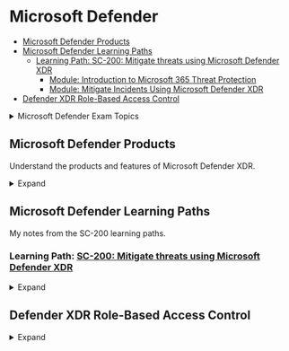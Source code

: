 # Microsoft Defender


- [Microsoft Defender Products](#microsoft-defender-products)
- [Microsoft Defender Learning Paths](#microsoft-defender-learning-paths)
  - [Learning Path: SC-200: Mitigate threats using Microsoft Defender XDR](#learning-path-sc-200-mitigate-threats-using-microsoft-defender-xdr)
    - [Module: Introduction to Microsoft 365 Threat Protection](#module-introduction-to-microsoft-365-threat-protection)
    - [Module: Mitigate Incidents Using Microsoft Defender XDR](#module-mitigate-incidents-using-microsoft-defender-xdr)
- [Defender XDR Role-Based Access Control](#defender-xdr-role-based-access-control)

<details><summary>Microsoft Defender Exam Topics</summary>
<br>

- [My SC-200 Exam page](/topics/certifications/sc-200_tracker.md)

<img src='img/20231259-035927.png' width=700px>

</details>

## Microsoft Defender Products

Understand the products and features of Microsoft Defender XDR. 

<details><summary>Expand</summary>
<br>

**What's the difference between Microsoft Defender and Microsoft Defender XDR?**  
XDR (Extended Detection and Response) is a cybersecurity industry term for solutions that extend beyond traditional endpoint security. XDR solutions collect and correlate data across multiple security layers - email, endpoint, cloud, and network.

Per the [Microsoft Defender XDR FAQ](https://www.microsoft.com/en-us/security/business/siem-and-xdr/microsoft-defender-xdr#x775d8d7905b145e88deb34493a003a0d), Microsoft Defender XDR (formerly known as Microsoft Defender) is the unified portal experience encompassing all the Defender products. Microsoft XDR provides provides protection across endpoints, hybrid identities, email collaboration and tools, cloud services (Azure, Amazon, and Google), and IoT devices.

[Microsoft Sentinel](https://learn.microsoft.com/en-us/azure/sentinel/overview) complements capabilities of Microsoft XDR with security information and event management (SIEM) and security orchestration, automation, and response (SOAR) capabilities to ingest logs from your entire digital estate.

Microsoft Defender XDR includes the following features:

- Cross-product single pane of glass in the Microsoft Defender portal
- Incident and alerts
- Automatic response to threats
- [Threat Hunting](https://learn.microsoft.com/en-us/microsoft-365/security/defender/advanced-hunting-overview?view=o365-worldwide)
- [Threat Analytics](https://learn.microsoft.com/en-us/microsoft-365/security/defender/threat-analytics?view=o365-worldwide)
- Self-healing for compromised devices, user identities, and mailboxes
- [Multi-tenant Management](https://learn.microsoft.com/en-us/microsoft-365/security/defender/mto-overview?view=o365-worldwide)

Microsoft Defender XDR includes the following products:

<details><summary>Defender for Office 365</summary>
<br>

- [Defender for Office 365 Plan 1](https://learn.microsoft.com/en-us/microsoft-365/security/office-365-security/mdo-security-comparison?view=o365-worldwide#defender-for-office-365-plan-1-vs-plan-2-cheat-sheet)
  - License
    - Defender for Office 365 Plan 1 ($2 user/mo)
    - Microsoft 365 Business Premium ($22 user/mo)
    - Office 365 E5 ($38 user/mo)
    - Microsoft 365 E5 ($57 user/mo)
  - Features
    - [Advanced Anti-Phishing](https://learn.microsoft.com/en-us/microsoft-365/security/office-365-security/anti-phishing-policies-about?view=o365-worldwide)
    - [Real-Time Reports](https://learn.microsoft.com/en-us/microsoft-365/security/office-365-security/reports-defender-for-office-365?view=o365-worldwide)
    - [Safe Attachments](https://learn.microsoft.com/en-us/microsoft-365/security/office-365-security/safe-attachments-about?view=o365-worldwide)
    - [Safe Links](https://learn.microsoft.com/en-us/microsoft-365/security/office-365-security/safe-links-about?view=o365-worldwide)
- [Defender for Office 365 Plan 2](https://learn.microsoft.com/en-us/microsoft-365/security/office-365-security/mdo-security-comparison?view=o365-worldwide#defender-for-office-365-plan-1-vs-plan-2-cheat-sheet)
  - License
    - Defender for Office 365 Plan 2 ($5 user/mo)
    - Office 365 E5 ($38 user/mo)
    - Microsoft 365 E5 ($57 user/mo)
  - Features
    - [Attack Simulation Training](https://learn.microsoft.com/en-us/microsoft-365/security/office-365-security/attack-simulation-training-get-started?view=o365-worldwide)
    - [Automated Investigation & Response (AIR)](https://learn.microsoft.com/en-us/microsoft-365/security/office-365-security/air-about-office?view=o365-worldwide)
    - [Campaign Views](https://learn.microsoft.com/en-us/microsoft-365/security/office-365-security/campaigns?view=o365-worldwide)
    - [Compromised User Detection](https://learn.microsoft.com/en-us/microsoft-365/security/office-365-security/address-compromised-users-quickly?view=o365-worldwide)
    - [Threat Explorer](https://learn.microsoft.com/en-us/microsoft-365/security/office-365-security/threat-explorer-about?view=o365-worldwide)
    - [Threat Trackers](https://learn.microsoft.com/en-us/microsoft-365/security/office-365-security/threat-trackers?view=o365-worldwide)

</details>

<details><summary>Defender for Cloud Apps</summary>
<br>

- [Defender for Cloud Apps](https://learn.microsoft.com/en-us/defender-cloud-apps/what-is-defender-for-cloud-apps)
  - License
    - Defender for Cloud Apps ($3.50 user/mo)
    - Enterprise Mobility + Security E5 ($16.40 user/mo)
    - Microsoft 365 E5 ($57 user/mo)
  - Features
    - Cloud access security broker (CASB) functionality - helps to discover Shadow IT, provides visibility into cloud app Usage
    - SaaS Security Posture Management (SSPM) - provides recommendations for strengthening security posture of each connected app
    - Advanced Threat Protection - enables correlation of signal and visibility across full kill chain of advanced attacks
    - App-to-app protection - enables security management of OAuth-enabled apps
    - Information Protection - DLP features and responses to sensitivity labels on detected count, can apply sensitivity labels, block downloads to unmanaged devices, and remove external collaborators on confidential files

</details>

<details><summary>Defender for Cloud</summary>
<br>

Microsoft Defender for Cloud is a cloud-native application protection platform (CNAPP) that is made up of security measures and practices that are designed to protect cloud-based applications from cyber threats and vulnerabilities. Defender for Cloud combines the following capabilities:

- A development security operations (DevSecOps) solution that unifies security management at the code level across multi-cloud and multi-pipeline environments
- A cloud security posture management (CSPM) solution that surfaces actions you can take to prevent breaches
- A cloud workload protection platform (CWPP) with specific protection for servers, containers, storage, databases, and other workloads

See [here](https://learn.microsoft.com/en-us/azure/defender-for-cloud/concept-integration-365) to understand how Defender for Cloud integrates with Microsoft Defender XDR.

Plans
- [Defender for Cloud Pricing](https://azure.microsoft.com/en-us/pricing/details/defender-for-cloud/) - separate plans for CSPM and cloud workload protection (CWPP)
- Foundational CSPM (Free)
- Defender Cloud Security Posture Management (CSPM) plan
  - [CSPM Pricing](https://learn.microsoft.com/en-us/azure/defender-for-cloud/concept-cloud-security-posture-management#plan-pricing)
  - [Features and Availability](https://learn.microsoft.com/en-us/azure/defender-for-cloud/concept-cloud-security-posture-management#plan-availability)

Features

- DevSecOps
  - [Code Pipeline Insights](https://learn.microsoft.com/en-us/azure/defender-for-cloud/defender-for-devops-introduction) - protects Azure DevOps, GitHub, and GitLab
    - Plan
      - Foundational CSPM (Free) - the free plan will for DevSecOps will go away on March 1, 2024
      - Defender CSPM
- Security Posture (CSPM)
  - Plan: Foundational CSPM (Free)
    - [Defender Cloud Security Posture Management (CSPM) dashboard](https://learn.microsoft.com/en-us/azure/defender-for-cloud/concept-cloud-security-posture-management)
    - [Centralized policy management](https://learn.microsoft.com/en-us/azure/defender-for-cloud/security-policy-concept)
    - [Secure score in Defender for Cloud](https://learn.microsoft.com/en-us/azure/defender-for-cloud/secure-score-security-controls)
    - [Multicloud coverage](https://learn.microsoft.com/en-us/azure/defender-for-cloud/plan-multicloud-security-get-started) - Azure, AWS, Google, hybrid
  - Plan: Defender CSPM
    - [Security Governance](https://learn.microsoft.com/en-us/azure/defender-for-cloud/governance-rules) - Drives accountability and SLA around remediating security recommendations
    - [Regulatory compliance dashboard](https://learn.microsoft.com/en-us/azure/defender-for-cloud/concept-regulatory-compliance) 
    - [Cloud security explorer](https://learn.microsoft.com/en-us/azure/defender-for-cloud/how-to-manage-cloud-security-explorer) - Enables you to query security issues across all assets across all multiple clouds
    - [Attack path analysis](https://learn.microsoft.com/en-us/azure/defender-for-cloud/how-to-manage-attack-path) - Provides recommendations for specific attack paths
    - [Agentless scanning for VMs](https://learn.microsoft.com/en-us/azure/defender-for-cloud/concept-agentless-data-collection)
    - [Agentless container posture](https://learn.microsoft.com/en-us/azure/defender-for-cloud/concept-agentless-containers)
    - [Data-aware security posture](https://learn.microsoft.com/en-us/azure/defender-for-cloud/concept-data-security-posture) - discovers sensitive data in cloud assets and surfaces in a dashboard
    - [Permissions Management (Preview)](https://learn.microsoft.com/en-us/azure/defender-for-cloud/enable-permissions-management) - integrates with Entra to provide permissions management recommendations, including overprovisionined identities, super identities, and unused identities
    - [Integration with Defender EASM](https://learn.microsoft.com/en-us/azure/defender-for-cloud/concept-easm) - EASM scans and discovers Defender for Cloud assets and provides insights for publicly-exposed assets
- Protect Cloud Workloads (CWPP)
  - [Defender for Servers](https://learn.microsoft.com/en-us/azure/defender-for-cloud/plan-defender-for-servers-select-plan )
    - Licensing Requirements
      - Microsoft Defender for Servers Plan 1 or Plan 2 (as part of the Defender for Cloud offering, i.e. through Azure)
      - Microsoft Defender for Endpoint for Servers ($5 server/mo)
      - Microsoft Defender for Business Servers (for < 300 users)
      - See [Licensing Requirements](https://learn.microsoft.com/en-us/microsoft-365/security/defender-endpoint/minimum-requirements?view=o365-worldwide#licensing-requirements) and [Defender for Servers FAQ](https://learn.microsoft.com/en-us/azure/defender-for-cloud/faq-defender-for-servers#can-i-get-a-discount-if-i-already-have-a-microsoft-defender-for-endpoint-license-)
    - Defender for Servers Plan 1
      - Description: Entry-level and enabled at the Azure subscription level but with an [option to enable at the resource level](https://learn.microsoft.com/en-us/azure/defender-for-cloud/tutorial-enable-servers-plan#enable-the-plan-at-the-resource-level)
      - Features
        - Defender for Endpoint Integration
        - Licensing - charged by the hour per seat, and only when VMs are in use
        - Defender for Endpoint Provisioning - automatically provisions on every supported VMs
        - Threat detection at OS-level (agent-based) - behavioral detection and _fileless attack detection_
    - Defender for Servers Plan 2
      - Description: Provides all features and must be enabled both at the Azure subscription level and (to get full coverage) at the Log Analytics workspace level. There is an option to [exclude items at the resource level](https://learn.microsoft.com/en-us/azure/defender-for-cloud/tutorial-enable-servers-plan#enable-the-plan-at-the-resource-level).
      - Features
        - Free data ingestion (500MB) to Log Analytics workspaces
        - Free Azure Update Manager Remediation for Arc machines
        - Threat detection at network-level (agentless security alerts)
        - [Security policy and regulatory compliance](https://learn.microsoft.com/en-us/azure/defender-for-cloud/security-policy-concept) - compare VM configuration with industry standards and benchmarks
        - [Qualys vulnerability assessment](https://learn.microsoft.com/en-us/azure/defender-for-cloud/deploy-vulnerability-assessment-vm) - deploy Qualys scanner and display findings (as an alternative to Microsoft Defender Vulnerability Management)
        - [Adaptive application controls](https://learn.microsoft.com/en-us/azure/defender-for-cloud/adaptive-application-controls) - define allowlists of known safe applications
        - [Just-in-time VM access](https://learn.microsoft.com/en-us/azure/defender-for-cloud/just-in-time-access-overview?tabs=defender-for-container-arch-aks) - locks down open management ports to reduce attack surface
        - [Adaptive network hardening](https://learn.microsoft.com/en-us/azure/defender-for-cloud/adaptive-network-hardening) - Provides recommendations for hardening NSG rules
        - [File integrity monitoring](https://learn.microsoft.com/en-us/azure/defender-for-cloud/file-integrity-monitoring-overview) - Examines OS files, Windows registries, application software, and Linux system files for changes that might indicate an attack
        - [Docker host hardening](https://learn.microsoft.com/en-us/azure/defender-for-cloud/harden-docker-hosts) - Identifies unmanaged containers hosted on IaaS Linux VMs and provides hardening recommendations
        - [Agentless scanning](https://learn.microsoft.com/en-us/azure/defender-for-cloud/concept-agentless-data-collection) - Provides actionable postures for Windows and Linux VMs without requiring an agent
      - Add-Ons
        - Microsoft Defender Vulnerability Management 

  - [Defender for App Service](https://learn.microsoft.com/en-us/azure/defender-for-cloud/defender-for-app-service-introduction)
  - [Defender for Databases](https://learn.microsoft.com/en-us/azure/defender-for-cloud/tutorial-enable-databases-plan) - Includes Azure SQL, SQL Servers, Azure Cosmos DB, open-source relational databases (PostgreSQL, MySQL, MariaDB)
  - [Defender for Storage](https://learn.microsoft.com/en-us/azure/defender-for-cloud/defender-for-storage-introduction) - Azure-native  layer that protects storage accounts
  - [Defender for Containers](https://learn.microsoft.com/en-us/azure/defender-for-cloud/defender-for-containers-introduction) - imporve, monitor, and maintain security of containerized assets (Kubernetes clusters)
  - [Defender for Key Vault](https://learn.microsoft.com/en-us/azure/defender-for-cloud/defender-for-key-vault-introduction) - Detects unusual attempts to access certificates, connection strings, and passwords
  - [Defender for Resource Manager](https://learn.microsoft.com/en-us/azure/defender-for-cloud/defender-for-resource-manager-introduction) - monitors resource management operations in Azure Resource Manager
  - [Defender for APIs](https://learn.microsoft.com/en-us/azure/defender-for-cloud/defender-for-apis-introduction)
  - [Defender for DNS](https://learn.microsoft.com/en-us/azure/defender-for-cloud/defender-for-dns-introduction) - provides security alerts for resources that use Azure DNS

- [External Attack Surface Management (Defender EASM)](https://learn.microsoft.com/en-us/azure/external-attack-surface-management/)
  - EASM collects data for publicly exposed assetws ("outside-in"). Defender for Cloud CSPM ("inside-out") uses that data to assist with internet-exposure validation and discovery capabilities
  - Monitors the following public assets: domains, hostnames, web pages, IP blocks, IP addresses, ASNs, SSL certs, WHOIS contacts

</details>


<details><summary>Defender for Identity</summary>
<br>

- [Defender for Identity](https://learn.microsoft.com/en-us/defender-for-identity/what-is)
  - License
    - Defender for Identity ($5.50 user/mo)
    - Enterprise Mobility + Security E5 ($16.40 user/mo)
    - Microsoft 365 E5 ($57 user/mo)
  - Description: integrates with Active Directory and Entra to help identify, detect, and investigate advanced threats, including reconnaissance, compromised credentials, lateral movements, and domain dominance

</details>

<details><summary>Defender Antivirus</summary>
<br>

- [Defender Antivirus](https://learn.microsoft.com/en-us/microsoft-365/security/defender-endpoint/microsoft-defender-antivirus-windows?view=o365-worldwide)
  - License
    - Microsoft 365 Business Premium ($22 user/mo)
    - Microsoft 365 E3 ($36 user/mo)
    - Microsoft 365 E5 ($57 user/mo)

</details>

<details><summary>Defender for Endpoint</summary>
<br>

- [Defender for Business](https://learn.microsoft.com/en-us/microsoft-365/security/defender-business/mdb-overview?view=o365-worldwide)
  - Description: Defender for Business is an endpoint security solution designed for small- and medium-sized businesses (up to 300 employees)
  - License
    - Microsoft Defender for Business ($3 user/mo)
    - Microsoft 365 Business Premium ($22 user/mo)
  - Add-on License
    - Microsoft Defender for Business Servers ($3 server/mo)
  - Features
    - [Block at First Sight](https://learn.microsoft.com/en-us/microsoft-365/security/defender-endpoint/configure-block-at-first-sight-microsoft-defender-antivirus?view=o365-worldwide)
    - [Cross-Platform Support](https://learn.microsoft.com/en-us/microsoft-365/security/defender-endpoint/non-windows?view=o365-worldwide)
    - [Enhanced ASR (Attack Surface Reduction)](https://learn.microsoft.com/en-us/microsoft-365/security/defender-endpoint/overview-attack-surface-reduction?view=o365-worldwide)
    - [Mobile Threat Defense](https://learn.microsoft.com/en-us/microsoft-365/security/defender-endpoint/mtd?view=o365-worldwide)
    - [Next Gen Protection](https://learn.microsoft.com/en-us/microsoft-365/security/defender-endpoint/next-generation-protection?view=o365-worldwide)
    - [Tamper Protection](https://learn.microsoft.com/en-us/microsoft-365/security/defender-endpoint/prevent-changes-to-security-settings-with-tamper-protection?view=o365-worldwide)
    - [Web Content Filtering](https://learn.microsoft.com/en-us/microsoft-365/security/defender-endpoint/web-content-filtering?view=o365-worldwide)
- [Defender for Endpoint Plan 1](https://learn.microsoft.com/en-us/microsoft-365/security/defender-endpoint/defender-endpoint-plan-1?view=o365-worldwide)
  - License
    - Defender for Endpoint Plan 1 ($3 user/mo)
    - Microsoft 365 E3 ($36 user/mo)
    - Microsoft 365 E5 ($57 user/mo)
  - Features
    - [Next Generation Protection](https://learn.microsoft.com/en-us/microsoft-365/security/defender-endpoint/next-generation-protection?view=o365-worldwide) - Antivirus signal sharing, Cloud Protection (rapid identification of new threats)
    - [Manual Response Actions](https://learn.microsoft.com/en-us/microsoft-365/security/defender-endpoint/defender-endpoint-plan-1?view=o365-worldwide#manual-response-actions) - Isolate device, AV scan, stop and quarantine files, block or allow files
    - [Ransomware Mitigation](https://learn.microsoft.com/en-us/microsoft-365/security/defender-endpoint/controlled-folders?view=o365-worldwide) - Controlled folder access (boot sector, user profile folders)
    - [Attack Surface Reduction](https://learn.microsoft.com/en-us/microsoft-365/security/defender-endpoint/overview-attack-surface-reduction?view=o365-worldwide)
    - [Web Filtering](https://learn.microsoft.com/en-us/microsoft-365/security/defender-endpoint/web-content-filtering?view=o365-worldwide)
    - [Web Threat Detection](https://learn.microsoft.com/en-us/microsoft-365/security/defender-endpoint/web-protection-overview?view=o365-worldwide)
    - [Web Firewall](https://learn.microsoft.com/en-us/microsoft-365/security/defender-endpoint/defender-endpoint-plan-1?view=o365-worldwide#network-firewall)
    - [Device Control](https://learn.microsoft.com/en-us/microsoft-365/security/defender-endpoint/mde-device-control-device-installation?view=o365-worldwide) - USB devices and removable media
    - [Application Control](https://learn.microsoft.com/en-us/microsoft-365/security/defender-endpoint/defender-endpoint-plan-1?view=o365-worldwide#application-control)
    - [Centralized Management](https://learn.microsoft.com/en-us/microsoft-365/security/defender-endpoint/defender-endpoint-plan-1?view=o365-worldwide)
    - [Cross-Platform Support](https://learn.microsoft.com/en-us/microsoft-365/security/defender-endpoint/non-windows?view=o365-worldwide) - Windows, macOS, Linux, Android, iOS
      - See [Supported Microsoft Defender for Endpoint capabilities by platform](https://learn.microsoft.com/en-us/microsoft-365/security/defender-endpoint/supported-capabilities-by-platform?view=o365-worldwide)
    - [Block at First Sight (BAFS)](https://learn.microsoft.com/en-us/microsoft-365/security/defender-endpoint/configure-block-at-first-sight-microsoft-defender-antivirus?view=o365-worldwide) - Blocks suspicious but undetected files and then uses heuristics and machine learning to determine if files are malicious or not a threat
    - [Mobile Threat Defense](https://learn.microsoft.com/en-us/microsoft-365/security/defender-endpoint/mtd?view=o365-worldwide) - Anti-phishing, blocking unsafe network connections, detection of malicious apps and jail-broken devices, risky device signals, privacy in threat reports
    - [Tamper Protection](https://learn.microsoft.com/en-us/microsoft-365/security/defender-endpoint/prevent-changes-to-security-settings-with-tamper-protection?view=o365-worldwide) - Protects virus and threat protection from being disabled
    - [Investigate Incidents Involving Sensitivity Labels](https://learn.microsoft.com/en-us/microsoft-365/security/defender-endpoint/information-protection-investigation?view=o365-worldwide)
    - [SIEM Integration](https://learn.microsoft.com/en-us/microsoft-365/security/defender-endpoint/configure-siem?view=o365-worldwide)
    - [Threat Protection Reports](https://learn.microsoft.com/en-us/microsoft-365/security/defender-endpoint/threat-protection-reports?view=o365-worldwide)
- [Defender for Endpoint Plan 2](https://learn.microsoft.com/en-us/microsoft-365/security/defender-endpoint/microsoft-defender-endpoint?view=o365-worldwide)
  - Formerly known as "Defender for Endpoint"
  - License
    - Defender for Endpoint Plan 2 ($5 user/mo)
    - Microsoft 365 E5 ($57 user/mo)
  - Features
    - [Defender for Cloud Apps Integration](https://learn.microsoft.com/en-us/microsoft-365/security/defender-endpoint/microsoft-cloud-app-security-integration?view=o365-worldwide)
    - [Core Defender Vulnerability Management](https://learn.microsoft.com/en-us/microsoft-365/security/defender-vulnerability-management/defender-vulnerability-management?view=o365-worldwide)
    - [Endpoint Detection and Response](https://learn.microsoft.com/en-us/microsoft-365/security/defender-endpoint/overview-endpoint-detection-response?view=o365-worldwide)
      - Investigate device alerts
      - View and approve remediation actions
    - [Automated Investigation and Remediation (AIR)](https://learn.microsoft.com/en-us/microsoft-365/security/defender-endpoint/automated-investigations?view=o365-worldwide) - alerts from the same device are consolidated into the current investigation, and if the same threat appears on other devices or spreads to 10 or more devices, the investigation expands to include these devices.
    - [Microsoft Secure Score for Devices](https://learn.microsoft.com/en-us/microsoft-365/security/defender-vulnerability-management/tvm-microsoft-secure-score-devices?view=o365-worldwide)
    - [Endpoint Attack notifications](https://learn.microsoft.com/en-us/microsoft-365/security/defender-endpoint/endpoint-attack-notifications?view=o365-worldwide) - Provides proactive alerts on non-automated attacks
    - [Live Response](https://learn.microsoft.com/en-us/microsoft-365/security/defender-endpoint/live-response?view=o365-worldwide) - Provides instant access to a device using a remote shell
    - [Power BI Connections](https://learn.microsoft.com/en-us/microsoft-365/security/defender-endpoint/api/api-power-bi?view=o365-worldwide)
    - [Threat Analytics](https://learn.microsoft.com/en-us/microsoft-365/security/defender-endpoint/threat-analytics?view=o365-worldwide) - Set of report from export Microsoft security researchers covering active threat actors, new attack techniques, critical vulnerabilities, common attack surfaces, prevalent malware
    - [6-Months Searchable Data](https://learn.microsoft.com/en-us/microsoft-365/security/defender-endpoint/data-storage-privacy?view=o365-worldwide) - 6 months in the portal, 30 days via query in the advanced hunting investigation experience
    - [Evaluation Lab](https://learn.microsoft.com/en-us/microsoft-365/security/defender-endpoint/evaluation-lab?view=o365-worldwide) - Retiring in January 2024 per MC698829
  - Add-ons
    - Microsoft Defender Vulnerability Management (premium)
    - Microsoft Defender Experts for Hunting (EA or MCA)
    - Microsoft Defender Experts for XDR (EA)
    - Microsoft Defender for Servers (Plan 1 or Plan 2)

</details>

<details><summary>Defender Vulnerability Management</summary>
<br>

- [Microsoft Defender Vulnerability Management](https://learn.microsoft.com/en-us/microsoft-365/security/defender-vulnerability-management/defender-vulnerability-management-capabilities?view=o365-worldwide)
  - License
    - Microsoft Defender Vulnerability Management ($3 user/mo)
    - Microsoft Defender for Endpoint Plan 2 ($5 user/mo)
    - Microsoft Defender Vulnerability Management Add-on ($2 user/mo)
  - Features
    - Microsoft Defender for Endpoint Plan 2
      - [Device Discovery](https://learn.microsoft.com/en-us/microsoft-365/security/defender-endpoint/device-discovery?view=o365-worldwide) - Find unmanaged devices on monitored networks, including workstations, servers, mobile devices, network devices, printers, and IoT devices
      - [Device Inventory](https://learn.microsoft.com/en-us/microsoft-365/security/defender-endpoint/machines-view-overview?view=o365-worldwide) - Shows a list of devices on network seen within last 30 days
      - [Vulnerability Assessment](https://learn.microsoft.com/en-us/microsoft-365/security/defender-vulnerability-management/tvm-weaknesses?view=o365-worldwide) - View vulnerabilities devices are exposed to by listing the Common Vulnerabilities and Exposures (CVE) ID
      - [Configuration Assessment (i.e. Secure Score for Devices)](https://learn.microsoft.com/en-us/microsoft-365/security/defender-vulnerability-management/tvm-microsoft-secure-score-devices?view=o365-worldwide)
      - [Risk Based Prioritization](https://learn.microsoft.com/en-us/microsoft-365/security/defender-vulnerability-management/tvm-security-recommendation?view=o365-worldwide) - Prioritizes vulnerabilities according to impact and actionable security recommendations
      - [Remediation Tracking](https://learn.microsoft.com/en-us/microsoft-365/security/defender-vulnerability-management/tvm-remediation?view=o365-worldwide) - Provides remediation workflow for Help Desk through Intune integration
      - [Continuous Monitoring](https://learn.microsoft.com/en-us/microsoft-365/security/defender-endpoint/configure-vulnerability-email-notifications?view=o365-worldwide) - Email notifications for vulnerability events
      - [Software Inventory](https://learn.microsoft.com/en-us/microsoft-365/security/defender-vulnerability-management/tvm-software-inventory?view=o365-worldwide) - List of known software in the organization with [Common Platform Enumerations (CPE)](https://nvd.nist.gov/products/cpe)
      - [Software Usage Insights](https://learn.microsoft.com/en-us/microsoft-365/security/defender-vulnerability-management/tvm-usage-insights?view=o365-worldwide) - Provides total number of devices using an application in the past 30 days
      - [Zero-Day Vulnerabilities](https://learn.microsoft.com/en-us/microsoft-365/security/defender-vulnerability-management/tvm-zero-day-vulnerabilities?view=o365-worldwide)
      - [Device Restart Status](https://learn.microsoft.com/en-us/microsoft-365/security/defender-vulnerability-management/device-restart-status?view=o365-worldwide)
    - Microsoft Defender Vulnerability Management Add-on
      - [Security Baselines Assessment](https://learn.microsoft.com/en-us/microsoft-365/security/defender-vulnerability-management/tvm-security-baselines?view=o365-worldwide) - Monitor baseline compliance and identify changes in real time. Provides support for CIS benchmarks.
      - [Block Vulnerable Applications](https://learn.microsoft.com/en-us/microsoft-365/security/defender-vulnerability-management/tvm-block-vuln-apps?view=o365-worldwide) - Enables security admins to take immediate action and block all currently known vulnerable versions of an application
      - [Browser Extensions Assessment](https://learn.microsoft.com/en-us/microsoft-365/security/defender-vulnerability-management/tvm-browser-extensions?view=o365-worldwide) - View browser extensions and permissions across Edge, Chrome, and Firefox
      - [Digital Certificate Assessment](https://learn.microsoft.com/en-us/microsoft-365/security/defender-vulnerability-management/tvm-certificate-inventory?view=o365-worldwide) - View certificates on devices, including expiration date
      - [Network Share Analysis](https://learn.microsoft.com/en-us/microsoft-365/security/defender-vulnerability-management/tvm-network-share-assessment?view=o365-worldwide) - Identify and block vulnerable network shares
      - [Hardware and Firmware Assessment](https://learn.microsoft.com/en-us/microsoft-365/security/defender-vulnerability-management/tvm-hardware-and-firmware?view=o365-worldwide) - Provides list of hardware and firmware in the organization and displays security updates
      - [Authenticated Scan for Windows](https://learn.microsoft.com/en-us/microsoft-365/security/defender-vulnerability-management/windows-authenticated-scan?view=o365-worldwide) - Scans unmanaged devices on the network for software vulnerabilities. Requires the **MDATP Network Scanner** device.

</details>

<details><summary>Other Defender Services</summary>
<br>

- [Defender Experts for Hunting](https://learn.microsoft.com/en-us/microsoft-365/security/defender-endpoint/experts-on-demand?view=o365-worldwide)
  - Description: Managed threat hunting service that proactively looks for threats 24/7/365 across endpoints, email, identity, and cloud apps using Microsoft  Defender data.
  - Availability: Enterprise Agreement (EA) or Microsoft Customer Agreement (MCA)
  - Features:
    - Threat hunting and analysis
    - Defender Experts notifications
    - Experts on Demand - Select **Ask Defender Experts** from an incident
    - Hunter-trained AI
    - Reports
- [Defender Experts for XDR](https://learn.microsoft.com/en-us/microsoft-365/security/defender/dex-xdr-overview?view=o365-worldwide)
  - Availability: Enterprise Agreement (EA)
  - Description: Managed service for customers with constrained security operations centers (SOCs) that are overburdened on alert volume
  - Features
    - Defender Experts for Hunting
    - Partner with your team to manage incident queue and handle triage and investigation
    - Live dashboards and reports with noise-free and actionable view and detailed analytics
    - Periodic check-ins with your team
  - See the [FAQ](https://learn.microsoft.com/en-us/microsoft-365/security/defender/frequently-asked-questions?view=o365-worldwide)
- [Defender Threat Intelligence (Defender TI)](https://learn.microsoft.com/en-us/defender/threat-intelligence/what-is-microsoft-defender-threat-intelligence-defender-ti)
  - License
    - Defender Threat Intelligence (free)
    - Defender Threat Intelligence (Defender TI) Premium ($4,200/mo)
  - Features
    - Defender Threat Intelligence Portal: https://ti.defender.microsoft.com/
    - Defender TI articles that provide latest information on threat actors
    - Correlates indicators to published articles and vulnerabilities to build Indicators of Compromise (IOCs)
    - Search IP addresses and domain names of known threat actors
    - Published articles on recent threats
    - Integration with Security Copilot

</details>

</details>

## Microsoft Defender Learning Paths

My notes from the SC-200 learning paths.


### Learning Path: [SC-200: Mitigate threats using Microsoft Defender XDR](https://learn.microsoft.com/en-us/training/paths/sc-200-mitigate-threats-using-microsoft-365-defender/)

<details><summary>Expand</summary>

#### Module: [Introduction to Microsoft 365 Threat Protection](https://learn.microsoft.com/en-us/training/modules/introduction-microsoft-365-threat-protection/)

<details><summary>Microsoft Defender XDR Overview</summary>
<br>

**References**:

- [Microsoft Defender XDR](https://learn.microsoft.com/en-us/microsoft-365/security/defender/microsoft-365-defender?view=o365-worldwide)

Microsoft Defender XDR is an integrated threat protection suite that combines
signals from endpoints, identities, email, and applications. The following graphic, taken from the [Microsoft Cybersecurity Reference
Architectures](https://learn.microsoft.com/en-us/security/cybersecurity-reference-architecture/mcra),
shows the relationship between Microsoft Defender technologies and Microsoft
Defender XDR.

<img src='img/20231206-040604.png' width=700px>

</details>

<details>
  <summary>An Example Defender XDR Scenario</summary>
<br>

**References**:
- [Explore Extended Detection & Response (XDR) response use cases](https://learn.microsoft.com/en-us/training/modules/introduction-microsoft-365-threat-protection/2-explore-extended-detection-response-use-cases)

In the following scenario, a victim unknowingly triggers a malware infection by opening a malicious attachment received via personal email or USB drive, bypassing Microsoft Defender for Office 365 (MDO) protection. However, Microsoft Defender for Endpoints (MDE) detects the attack, alerts the security operations, and triggers a response in Intune and Microsoft Entra ID, leading to the user's access being blocked due to noncompliance with organizational policy.

<img src='img/20231212-041248.png' width=700px>

Microsoft Defender for Endpoint (MDE) informs Intune about device risk, leading Intune to update the device's compliance status in Entra ID, which Conditional Access uses to manage access. Consequently, the user's access to corporate resources is restricted, affecting both new requests and existing sessions, while allowing access to general internet tasks that don't require corporate authentication.

<img src='img/20231224-042415.png' width=700px>

Once infected devices are remediated, Microsoft Defender for Endpoints (MDE) informs Intune to update the device risk status, allowing Microsoft Entra ID Conditional Access to restore access to enterprise resources. Additionally, the threat signals in Microsoft Threat Intelligence are utilized by Microsoft Defender for Office 365 (MDO) and Microsoft Defender for Cloud to detect and address threats across various platforms, including email, office collaboration, and Azure.

</details>

<details><summary>Defender XDR in a Security Operations Center (SOC)</summary>
<br>

**References**:
- [Understand Microsoft Defender XDR in a Security Operations Center (SOC)](https://learn.microsoft.com/en-us/training/modules/introduction-microsoft-365-threat-protection/3-understand-defender-security-operations-center)

The Security Operations Model is structured with multiple distinct functions, each having a specific focus area and requiring close collaboration among themselves and with external teams for effective operation. In smaller organizations, these roles tend to be consolidated into fewer teams or individuals, typically under IT Operations for technical responsibilities. Additionally, some functions, like incident management, may be assigned temporarily to leadership or designated delegates, highlighting the model's flexibility to adapt to different organizational structures.
  
<img src='img/20231251-045113.png' width=700px>

</details>

<details><summary>Explore Microsoft Security Graph</summary>
<br>

**References**:
- [Explore Microsoft Security Graph](https://learn.microsoft.com/en-us/training/modules/introduction-microsoft-365-threat-protection/4-explore-microsoft-security-graph)
- [Microsoft Graph security API overview](https://learn.microsoft.com/en-us/graph/security-concept-overview)

Microsoft Graph provides REST APIs and client libraries to access data on various Microsoft cloud services, including Microsoft 365 core services (like Bookings, Calendar, OneDrive), Enterprise Mobility + Security services (such as Advanced Threat Analytics, Intune), Windows services (like devices, notifications), Dynamics 365 Business Central services, and the Microsoft Graph Security API.

The Microsoft Graph Security API acts as a broker, connecting multiple Microsoft security providers and returning aggregated results in a common schema. Developers use this API to integrate and correlate security alerts, stream alerts to SIEM solutions, automate threat response, and enhance investigations.

The Microsoft Graph Security API has two versions: the stable v1.0 and the Beta version with preview APIs that may change. Both versions support advanced hunting with the runHuntingQuery method using Kusto Query Language (KQL), as demonstrated in the example with Microsoft Defender XDR. The Graph Explorer tool can run these hunting queries. For more details, the Microsoft Graph Security API documentation provides additional information.

You can even embed Kusto Query Language (KQL) queries in Graph calls:

```html
POST https://graph.microsoft.com/v1.0/security/runHuntingQuery

{
    "Query": "DeviceProcessEvents | where InitiatingProcessFileName =~ \"powershell.exe\" | project Timestamp, FileName, InitiatingProcessFileName | order by Timestamp desc | limit 2"
}
```

The following screenshot shows how you can run a hunting query in the Graph Explorer tool.

<img src='img/20231242-034211.png' width=700px>

</details>

#### Module: [Mitigate Incidents Using Microsoft Defender XDR](https://learn.microsoft.com/en-us/training/modules/mitigate-incidents-microsoft-365-defender/)

<details><summary>Manage incidents</summary>
<br>



</details>

</details> <!-- End Parent-->

## Defender XDR Role-Based Access Control

<details><summary>Expand</summary>

Per [Manage access to Microsoft Defender XDR](https://learn.microsoft.com/en-us/microsoft-365/security/defender/m365d-permissions?view=o365-worldwide), there are two ways to manage access:

- Global Microsoft Entra roles
- Custom role access

Per [Permissions pre-requisites](https://learn.microsoft.com/en-us/microsoft-365/security/defender/manage-rbac?view=o365-worldwide#permissions-pre-requisites), you must be an Entra Global Administrator or an Entra Security Administrator  to access the **Permissions and Roles** node in the Microsoft Defender portal.

See [Required roles and permissions](https://learn.microsoft.com/en-us/microsoft-365/security/defender/custom-roles?view=o365-worldwide#required-roles-and-permissions) for a table that outlines the roles and permissions required to access each experience in the Defender XDR workload. 

In December 2023, Microsoft introduced a unified role-based access control model for Microsoft Defender XDR. This RBAC model enables role assignment across Defender products without having to manage role assignments separately for each product.  See [Microsoft Defender XDR Unified role-based access control (RBAC)](https://learn.microsoft.com/en-us/microsoft-365/security/defender/manage-rbac?view=o365-worldwide). 

The unified RBAC model covers the following products:

- Microsoft Defender XDR
- Microsoft Defender for Endpoint
- Microsoft Defender Vulnerability Management
- Microsoft Defender for Office 365
- Microsoft Defender for Identity
- Microsoft Defender for Cloud
- Microsoft Secure Score
  
Permissions for the following products must still be managed separately: 

- Microsoft Defender for Cloud Apps
- Microsoft Purview Compliance

Here are some caveats I've found during testing:

- To manage incidents from Defender for Cloud Apps, users must be explicitly assigned to the Defender for Cloud Apps Security Operator role. Expect this requirement to be in effect until Microsoft integrates Defender for Cloud Apps into the unified RBAC model.
- 

See [What's new in Microsoft Defender XDR RBAC](https://learn.microsoft.com/en-us/microsoft-365/security/defender/whats-new-in-microsoft-defender-urbac?view=o365-worldwide) for the latest updates.

</details>



